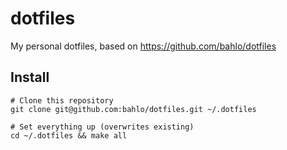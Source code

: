 # dotfiles
My personal dotfiles, based on https://github.com/bahlo/dotfiles

## Install
```
# Clone this repository
git clone git@github.com:bahlo/dotfiles.git ~/.dotfiles

# Set everything up (overwrites existing)
cd ~/.dotfiles && make all
```
